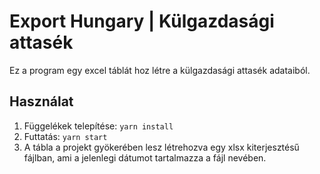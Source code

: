 # Export Hungary | Külgazdasági attasék

Ez a program egy excel táblát hoz létre a külgazdasági attasék adataiból.

## Használat

1. Függelékek telepítése: `yarn install`
2. Futtatás: `yarn start`
3. A tábla a projekt gyökerében lesz létrehozva egy xlsx kiterjesztésű fájlban, ami a jelenlegi dátumot tartalmazza a fájl nevében.